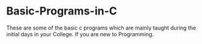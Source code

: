 # Basic-Programs-in-C
These are some of the basic c programs which are mainly taught during the initial days in your College. If you are new to Programming.
